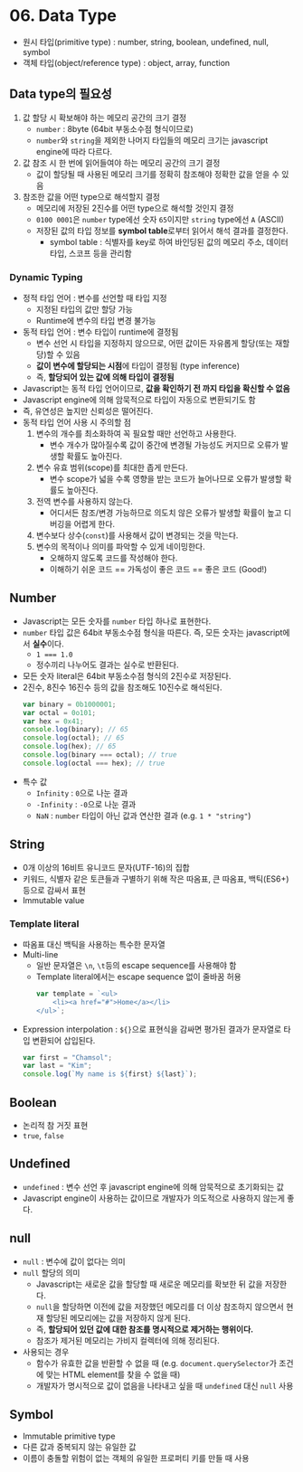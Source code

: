 # 06. Data Type

- 원시 타입(primitive type) : number, string, boolean, undefined, null, symbol
- 객체 타입(object/reference type) : object, array, function

## Data type의 필요성

1. 값 할당 시 확보해야 하는 메모리 공간의 크기 결정
   - `number` : 8byte (64bit 부동소수점 형식이므로)
   - `number`와 `string`을 제외한 나머지 타입들의 메모리 크기는 javascript engine에 따라 다르다.
2. 값 참조 시 한 번에 읽어들여야 하는 메모리 공간의 크기 결정
   - 값이 할당될 때 사용된 메모리 크기를 정확히 참조해야 정확한 값을 얻을 수 있음
3. 참조한 값을 어떤 type으로 해석할지 결정
   - 메모리에 저장된 2진수를 어떤 type으로 해석할 것인지 결정
   - `0100 0001`은 `number` type에선 숫자 `65`이지만 `string` type에선 `A` (ASCII)
   - 저장된 값의 타입 정보를 **symbol table**로부터 읽어서 해석 결과를 결정한다.
     - symbol table : 식별자를 key로 하여 바인딩된 값의 메모리 주소, 데이터 타입, 스코프 등을 관리함

### Dynamic Typing

- 정적 타입 언어 : 변수를 선언할 때 타입 지정
  - 지정된 타입의 값만 할당 가능
  - Runtime에 변수의 타입 변경 불가능
- 동적 타입 언어 : 변수 타입이 runtime에 결정됨
  - 변수 선언 시 타입을 지정하지 않으므로, 어떤 값이든 자유롭게 할당(또는 재할당)할 수 있음
  - **값이 변수에 할당되는 시점**에 타입이 결정됨 (type inference)
  - 즉, **할당되어 있는 값에 의해 타입이 결정됨**
- Javascript는 동적 타입 언어이므로, **값을 확인하기 전 까지 타입을 확신할 수 없음**
- Javascript engine에 의해 암묵적으로 타입이 자동으로 변환되기도 함
- 즉, 유연성은 높지만 신뢰성은 떨어진다.
- 동적 타입 언어 사용 시 주의할 점
  1. 변수의 개수를 최소화하여 꼭 필요할 때만 선언하고 사용한다.
     - 변수 개수가 많아질수록 값이 중간에 변경될 가능성도 커지므로 오류가 발생할 확률도 높아진다.
  2. 변수 유효 범위(scope)를 최대한 좁게 만든다.
     - 변수 scope가 넓을 수록 영향을 받는 코드가 늘어나므로 오류가 발생할 확률도 높아진다.
  3. 전역 변수를 사용하지 않는다.
     - 어디서든 참조/변경 가능하므로 의도치 않은 오류가 발생할 확률이 높고 디버깅을 어렵게 한다.
  4. 변수보다 상수(`const`)를 사용해서 값이 변경되는 것을 막는다.
  5. 변수의 목적이나 의미를 파악할 수 있게 네이밍한다.
     - 오해하지 않도록 코드를 작성해야 한다.
     - 이해하기 쉬운 코드 == 가독성이 좋은 코드 == 좋은 코드 (Good!)

## Number

- Javascript는 모든 숫자를 `number` 타입 하나로 표현한다.
- `number` 타입 값은 64bit 부동소수점 형식을 따른다. 즉, 모든 숫자는 javascript에서 **실수**이다.
  - `1 === 1.0`
  - 정수끼리 나누어도 결과는 실수로 반환된다.
- 모든 숫자 literal은 64bit 부동소수점 형식의 2진수로 저장된다.
- 2진수, 8진수 16진수 등의 값을 참조해도 10진수로 해석된다.
  ```javascript
  var binary = 0b1000001;
  var octal = 0o101;
  var hex = 0x41;
  console.log(binary); // 65
  console.log(octal); // 65
  console.log(hex); // 65
  console.log(binary === octal); // true
  console.log(octal === hex); // true
  ```
- 특수 값
  - `Infinity` : `0`으로 나눈 결과
  - `-Infinity` : `-0`으로 나눈 결과
  - `NaN` : `number` 타입이 아닌 값과 연산한 결과 (e.g. `1 * "string"`)

## String

- 0개 이상의 16비트 유니코드 문자(UTF-16)의 집합
- 키워드, 식별자 같은 토큰들과 구별하기 위해 작은 따옴표, 큰 따옴표, 백틱(ES6+) 등으로 감싸서 표현
- Immutable value

### Template literal

- 따옴표 대신 백틱을 사용하는 특수한 문자열
- Multi-line
  - 일반 문자열은 `\n`, `\t`등의 escape sequence를 사용해야 함
  - Template literal에서는 escape sequence 없이 줄바꿈 허용
    ```javascript
    var template = `<ul>
        <li><a href="#">Home</a></li>
    </ul>`;
    ```
- Expression interpolation : `${}`으로 표현식을 감싸면 평가된 결과가 문자열로 타입 변환되어 삽입된다.
  ```javascript
  var first = "Chamsol";
  var last = "Kim";
  console.log(`My name is ${first} ${last}`);
  ```

## Boolean

- 논리적 참 거짓 표현
- `true`, `false`

## Undefined

- `undefined` : 변수 선언 후 javascript engine에 의해 암묵적으로 초기화되는 값
- Javascript engine이 사용하는 값이므로 개발자가 의도적으로 사용하지 않는게 좋다.

## null

- `null` : 변수에 값이 없다는 의미
- `null` 할당의 의미
  - Javascript는 새로운 값을 할당할 때 새로운 메모리를 확보한 뒤 값을 저장한다.
  - `null`을 할당하면 이전에 값을 저장했던 메모리를 더 이상 참조하지 않으면서 현재 할당된 메모리에는 값을 저장하지 않게 된다.
  - 즉, **할당되어 있던 값에 대한 참조를 명시적으로 제거하는 행위이다.**
  - 참조가 제거된 메모리는 가비지 컬렉터에 의해 정리된다.
- 사용되는 경우
  - 함수가 유효한 값을 반환할 수 없을 때 (e.g. `document.querySelector`가 조건에 맞는 HTML element를 찾을 수 없을 때)
  - 개발자가 명시적으로 값이 없음을 나타내고 싶을 때 `undefined` 대신 `null` 사용

## Symbol

- Immutable primitive type
- 다른 값과 중복되지 않는 유일한 값
- 이름이 충돌할 위험이 없는 객체의 유일한 프로퍼티 키를 만들 때 사용
